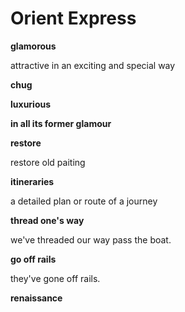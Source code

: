 # Orient Express

**glamorous**

attractive in an exciting and special way

**chug**

**luxurious**

**in all its former glamour**

**restore**

restore old paiting

**itineraries**

a detailed plan or route of a journey

**thread one's way**

we've threaded our way pass the boat.

**go off rails**

they've gone off rails.

**renaissance**

